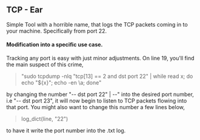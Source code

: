## TCP - Ear
Simple Tool with a horrible name,
that logs the TCP packets coming in to your machine. Specifically from port 22.



#### Modification into a specific use case.
Tracking any port is easy with just minor adjustments. On line 19, you'll find the main suspect of this crime,
> "sudo tcpdump -nlq "tcp[13] == 2 and dst port 22" | while read x; do echo "${x}"; echo -en \\a; done" 

by changing the number "-- dst port 22" | --" into the desired port number, i.e "-- dst port 23",
it will now begin to listen to TCP packets flowing into that port. You might also want to change this number a few lines below,
> log_dict(line, "22")

to have it write the port number into the .txt log.
